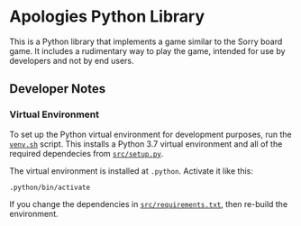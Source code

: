 # Apologies Python Library

This is a Python library that implements a game similar to the Sorry
board game.  It includes a rudimentary way to play the game, intended
for use by developers and not by end users.

## Developer Notes

### Virtual Environment

To set up the Python virtual environment for development purposes, run the
[`venv.sh`](venv.sh) script.  This installs a Python 3.7 virtual environment
and all of the required dependecies from [`src/setup.py`](src/setup.py).  

The virtual environment is installed at `.python`.  Activate it like this:

```shell
.python/bin/activate
```

If you change the dependencies in [`src/requirements.txt`](src/requirements.txt), 
then re-build the environment. 
